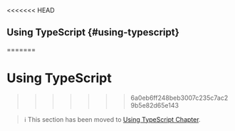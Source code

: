 <<<<<<< HEAD
## Using TypeScript {#using-typescript}
=======
# Using TypeScript
>>>>>>> 6a0eb6ff248beb3007c235c7ac29b5e82d65e143

> ℹ️ This section has been moved to
> [Using TypeScript Chapter](../advanced/typescript.md).
